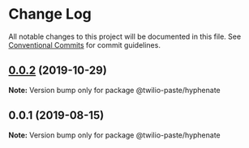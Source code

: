 # Change Log

All notable changes to this project will be documented in this file.
See [Conventional Commits](https://conventionalcommits.org) for commit guidelines.

## [0.0.2](https://github.com/twilio-labs/paste/compare/@twilio-paste/hyphenate@0.0.1...@twilio-paste/hyphenate@0.0.2) (2019-10-29)

**Note:** Version bump only for package @twilio-paste/hyphenate





## 0.0.1 (2019-08-15)

**Note:** Version bump only for package @twilio-paste/hyphenate
